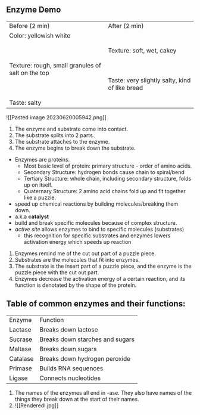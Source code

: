 ## Enzyme Demo

|   |   |
|---|---|
|Before (2 min)|After (2 min)|
|Color: yellowish white<br><br>  <br><br>Texture: rough, small granules of salt on the top<br><br>  <br><br>Taste: salty|Texture: soft, wet, cakey<br><br>  <br><br>Taste: very slightly salty, kind of like bread|

  
![[Pasted image 20230620005942.png]]

1. The enzyme and substrate come into contact.
2. The substrate splits into 2 parts.
3. The substrate attaches to the enzyme.
4. The enzyme begins to break down the substrate.

- Enzymes are proteins.
	- Most basic level of protein: primary structure - order of amino acids.
	- Secondary Structure: hydrogen bonds cause chain to spiral/bend
	- Tertiary Structure: whole chain, including secondary structure, folds up on itself.
	- Quaternary Structure: 2 amino acid chains fold up and fit together like a puzzle.
- speed up chemical reactions by building molecules/breaking them down.
- a.k.a **catalyst**
- build and break specific molecules because of complex structure. 
- *active site* allows enzymes to bind to specific molecules (substrates)
	- this recognition for specific substrates and enzymes lowers activation energy which speeds up reaction

1. Enzymes remind me of the cut out part of a puzzle piece.
2. Substrates are the molecules that fit into enzymes.
3. The substrate is the insert part of a puzzle piece, and the enzyme is the puzzle piece with the cut out part.
4. Enzymes decrease the activation energy of a certain reaction, and its function is denotated by the shape of the protein.

## Table of common enzymes and their functions:

|   |   |
|---|---|
|Enzyme|Function|
|Lactase|Breaks down lactose|
|Sucrase|Breaks down starches and sugars|
|Maltase|Breaks down sugars|
|Catalase|Breaks down hydrogen peroxide|
|Primase|Builds RNA sequences|
|Ligase|Connects nucleotides|

1. The names of the enzymes all end in -ase. They also have names of the things they break down at the start of their names.
2. ![[RenderedI.jpg]]